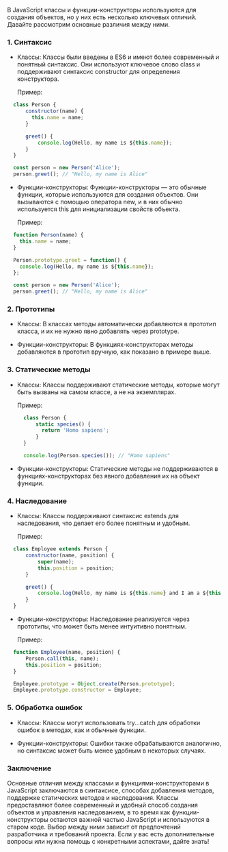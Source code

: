 В JavaScript классы и функции-конструкторы используются для создания объектов, но у них есть несколько ключевых отличий. Давайте рассмотрим основные различия между ними.

### 1. Синтаксис

- Классы: Классы были введены в ES6 и имеют более современный и понятный синтаксис. Они используют ключевое слово class и поддерживают синтаксис constructor для определения конструктора.

  Пример:
```javascript
  class Person {
      constructor(name) {
        this.name = name;
      }

      greet() {
          console.log(Hello, my name is ${this.name});
      }
  }

  const person = new Person('Alice');
  person.greet(); // "Hello, my name is Alice"
```



- Функции-конструкторы: Функции-конструкторы — это обычные функции, которые используются для создания объектов. Они вызываются с помощью оператора new, и в них обычно используется this для инициализации свойств объекта.

  Пример:
```javascript
  function Person(name) {
    this.name = name;
  }

  Person.prototype.greet = function() {
    console.log(Hello, my name is ${this.name});
  };

  const person = new Person('Alice');
  person.greet(); // "Hello, my name is Alice"
```



### 2. Прототипы

- Классы: В классах методы автоматически добавляются в прототип класса, и их не нужно явно добавлять через prototype.

- Функции-конструкторы: В функциях-конструкторах методы добавляются в прототип вручную, как показано в примере выше.

### 3. Статические методы

- Классы: Классы поддерживают статические методы, которые могут быть вызваны на самом классе, а не на экземплярах.

  Пример:
    ```javascript
      class Person {
          static species() {
            return 'Homo sapiens';
          }
      }
    
      console.log(Person.species()); // "Homo sapiens"
    ```

- Функции-конструкторы: Статические методы не поддерживаются в функциях-конструкторах без явного добавления их на объект функции.

### 4. Наследование

- Классы: Классы поддерживают синтаксис extends для наследования, что делает его более понятным и удобным.

  Пример:
```javascript
  class Employee extends Person {
      constructor(name, position) {
          super(name);
          this.position = position;
      }

      greet() {
          console.log(Hello, my name is ${this.name} and I am a ${this.position});
      }
  }
```

- Функции-конструкторы: Наследование реализуется через прототипы, что может быть менее интуитивно понятным.

  Пример:
```javascript
  function Employee(name, position) {
      Person.call(this, name);
      this.position = position;
  }

  Employee.prototype = Object.create(Person.prototype);
  Employee.prototype.constructor = Employee;
```



### 5. Обработка ошибок

- Классы: Классы могут использовать try...catch для обработки ошибок в методах, как и обычные функции.

- Функции-конструкторы: Ошибки также обрабатываются аналогично, но синтаксис может быть менее удобным в некоторых случаях.

### Заключение

Основные отличия между классами и функциями-конструкторами в JavaScript заключаются в синтаксисе, способах добавления методов, поддержке статических методов и наследования. Классы предоставляют более современный и удобный способ создания объектов и управления наследованием, в то время как функции-конструкторы остаются важной частью JavaScript и используются в старом коде. Выбор между ними зависит от предпочтений разработчика и требований проекта. Если у вас есть дополнительные вопросы или нужна помощь с конкретными аспектами, дайте знать!